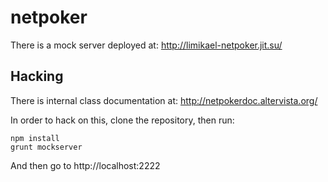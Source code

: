 netpoker
========

There is a mock server deployed at: http://limikael-netpoker.jit.su/

Hacking
-------

There is internal class documentation at: http://netpokerdoc.altervista.org/

In order to hack on this, clone the repository, then run:

    npm install
    grunt mockserver

And then go to http://localhost:2222
